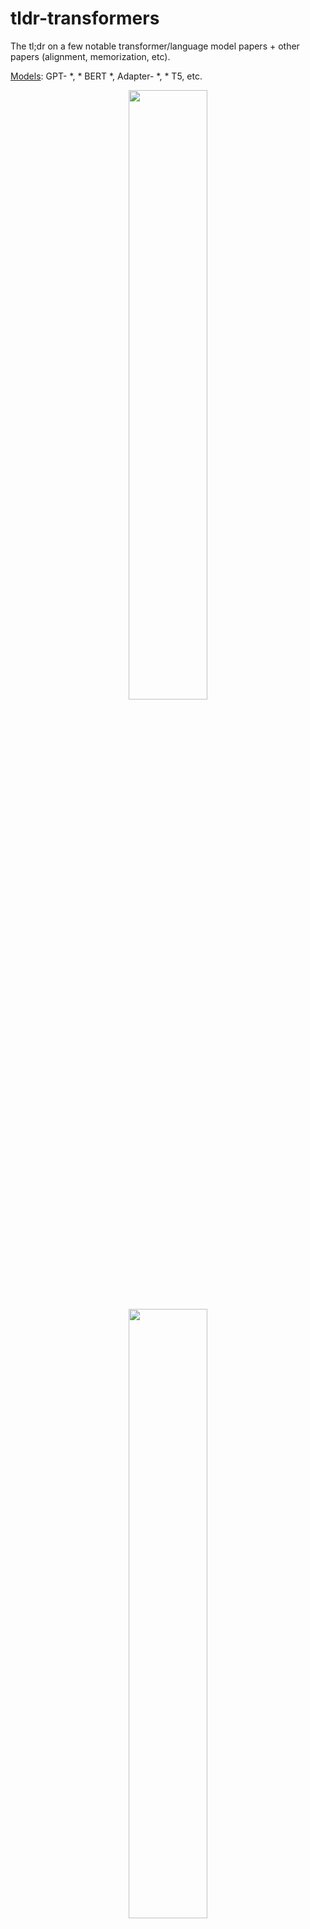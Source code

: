 # tldr-transformers

The tl;dr on a few notable transformer/language model papers + other papers (alignment, memorization, etc). 

<ins>Models</ins>: GPT- *, * BERT *, Adapter- *, * T5, etc.

<p float="left">
<p align="middle">
  <img src="assets/bert_fig1.png" width="50%" />
  <img src="assets/t5_fig1_clipped.png" width="50%" />
</p>

<div align="center"> 
<b>BERT</b> and <b>T5</b> (art from the original papers)
</div>
<p>
  &nbsp
  &nbsp
  &nbsp
</p>
Each entry includes links to the papers, original implementations (if available) and the *Huggingface* :hugs: implementations of each model.

This repo also includes a [single table](notes/bigtable.md) quantifying the differences across transformer papers.

<ins>Note</ins>: There is no code implemented in this repo.

## Contents

- [Quick Note](#Quick_Note)
- [Motivation](#Motivation)
- [Papers::Transformer Papers](#Models)
- [Papers::1 Table To Rule Them All](#BigTable)
- [Papers::Alignment Papers](#Alignment)
- [Papers::Scaling Law Papers](#Scaling)
- [Papers::LM Memorization Papers](#Memorization)
- [Papers::Limited Label Learning Papers](#FewLabels)
- [How To Contribute](#Contribute)
- [How To Point Our Errors](#Errata)
- [Citation](#Citation)
- [License](#License)

## Quick_Note 

This is *not* an intro to deep learning in NLP. If you are looking for that, I recommend one of the following: [Fast AI's course](https://www.fast.ai/2019/07/08/fastai-nlp/), [one of the Coursera courses](https://www.coursera.org/specializations/natural-language-processing), or [maybe this old thing](https://github.com/will-thompson-k/deeplearning-nlp-models). Come here after that.

## Motivation

With the explosion in papers on all things Transformers the past few years, it seems useful to catalog the salient features/results/insights of each paper in a digestible format. Hence this repo.

## Models

| Model   | Year   | Institute  | Paper   | :point_right: Notes :point_left:   | Original Code    |  Huggingface :hugs: |   Other Repo |
|    :----:   |     :----:   |    :----:   |   :----:   |    :----:   |    :----:   |    :----:   |    :----:   | 
|Transformer   |  2017  | Google|[Attention is All You Need](https://arxiv.org/abs/1706.03762)  | Too many good write-ups: <ul><li> [Harvard NLP Group](http://nlp.seas.harvard.edu/2018/04/03/attention.html) </li><li> [Jay Alammar](http://jalammar.github.io/illustrated-transformer/) </li><li> [Lilian Weng](https://lilianweng.github.io/lil-log/2018/06/24/attention-attention.html) </li><li> [Something old](https://github.com/will-thompson-k/deeplearning-nlp-models/blob/master/notebooks/transformer/README.md) </li></ul>  | |  ? | |
|GPT-3   |  2018  | OpenAI|[Language Models are Unsupervised Multitask Learners](https://cdn.openai.com/better-language-models/language_models_are_unsupervised_multitask_learners.pdf)  |  To-Do | X |  X | |
|GPT-J-6B   |  2021  | EleutherAI | [GPT-J-6B: 6B Jax-Based Transformer (**public GPT-3**)](https://arankomatsuzaki.wordpress.com/2021/06/04/gpt-j/)  |  X | [here](https://github.com/kingoflolz/mesh-transformer-jax) |  x | x |
|BERT   |  2018  | Google|[BERT: Pre-training of Deep Bidirectional Transformers for Language Understanding](https://arxiv.org/abs/1810.04805)  | [BERT notes](notes/bert.md)  | [here](https://github.com/google-research/bert) |  [here](https://huggingface.co/transformers/model_doc/bert.html)  | |
|DistilBERT   |  2019  | Huggingface |[DistilBERT, a distilled version of BERT: smaller, faster, cheaper and lighter](https://arxiv.org/abs/1910.01108)| [DistilBERT notes](notes/distilbert.md)   | |  [here](https://huggingface.co/transformers/model_doc/distilbert.html)  | |
|ALBERT   |  2019  | Google/Toyota |[ALBERT: A Lite BERT for Self-supervised Learning of Language Representations](https://arxiv.org/abs/1909.11942)  |  [ALBERT notes](notes/albert.md) | [here](https://github.com/google-research/albert) |  [here](https://huggingface.co/transformers/model_doc/albert.html)  | |
|RoBERTa   |  2019  |  Facebook|[RoBERTa: A Robustly Optimized BERT Pretraining Approach](https://arxiv.org/abs/1907.11692)  | [RoBERTa notes](notes/roberta.md)   | [here](https://github.com/pytorch/fairseq/blob/master/examples/roberta/README.md) |  [here](https://huggingface.co/transformers/model_doc/roberta.html)  | |
|BART   |  2019  | Facebook |[BART: Denoising Sequence-to-Sequence Pre-training for Natural Language Generation, Translation, and Comprehension](https://arxiv.org/abs/1910.13461)  | [BART notes](notes/bart.md) | [here](https://github.com/pytorch/fairseq/blob/master/examples/bart/README.md) |  [here](https://huggingface.co/transformers/model_doc/bart.html)  |
|T5  |  2019  |  Google|[Exploring the Limits of Transfer Learning with a Unified Text-to-Text Transformer](https://arxiv.org/abs/1910.10683)  | [T5 notes](notes/t5.md)  | [here](https://github.com/google-research/text-to-text-transfer-transformer) |  [here](https://huggingface.co/transformers/model_doc/t5.html)  | |
|Adapter-BERT |  2019  |  Google|[Parameter-Efficient Transfer Learning for NLP](https://arxiv.org/abs/1902.00751)  | [Adapter-BERT notes](notes/adapter_bert.md)  | [here](https://github.com/google-research/adapter-bert) |  -  | [here](https://github.com/Adapter-Hub/adapter-transformers)|
|Megatron-LM |  2019  |  NVIDIA |[Megatron-LM: Training Multi-Billion Parameter Language Models Using Model Parallelism](https://arxiv.org/abs/1909.08053)  | [Megatron notes](notes/megatron.md) | [here](https://github.com/NVIDIA/Megatron-LM) |  -  | [here](https://github.com/Adapter-Hub/adapter-transformers)|
|Reformer  |  2020  | Google |[Reformer: The Efficient Transformer](https://arxiv.org/abs/2001.04451)  | [Reformer notes](notes/reformer.md) | |  [here](https://huggingface.co/transformers/model_doc/reformer.html)  | |
|byT5  |  2021  | Google |[ByT5: Towards a token-free future with pre-trained byte-to-byte models](https://arxiv.org/abs/2105.13626)  | [ByT5 notes](notes/byt5.md) | [here](https://github.com/google-research/byt5) |  [here](https://huggingface.co/transformers/model_doc/byt5.html)  | |
|CLIP (<ins>@</ins>) |  2021  | OpenAI |[Learning Transferable Visual Models From Natural Language Supervision](https://arxiv.org/abs/2103.00020)  |  [CLIP notes](notes/clip.md) | [here](https://github.com/openai/CLIP) |  [here](https://huggingface.co/transformers/model_doc/clip.html)  | |
|DALL-E  |  2021  | OpenAI|[Zero-Shot Text-to-Image Generation](https://arxiv.org/abs/2102.12092)  | [DALL-E notes](notes/dalle.md)| [here](https://github.com/openai/DALL-E) | -  | |
|Codex  |  2021  | OpenAI|[Evaluating Large Language Models Trained on Code](https://arxiv.org/pdf/2107.03374.pdf)  | [Codex notes](notes/codex.md) | X | -  | |

(<ins>@</ins>  This isn't technically a Transformer.)

## BigTable

All of the table summaries found ^ collapsed into one really big table [here](notes/bigtable.md).


## Alignment

| Paper   | Year   | Institute | :point_right: Notes :point_left:     | Codes |
|    :----:   |     :----:   |    :----:   |  :----:   |    :----:   |
| [Fine-Tuning Language Models from Human Preferences](https://arxiv.org/pdf/1909.08593.pdf)| 2019| OpenAI | To-Do | None|


## Scaling

| Paper   | Year   | Institute | :point_right: Notes :point_left:     | Codes |
|    :----:   |     :----:   |    :----:   |  :----:   |    :----:   |
| [Scaling Laws for Neural Language Models](https://arxiv.org/abs/2001.08361)| 2020 | OpenAI | To-Do | None|

## Memorization

| Paper   | Year   | Institute | :point_right: Notes :point_left:     | Codes |
|    :----:   |     :----:   |    :----:   |  :----:   |    :----:   |
| [Extracting Training Data from Large Language Models](https://arxiv.org/abs/2012.07805)| 2021 | Google et al. | To-Do | None|
| [Deduplicating Training Data Makes Language Models Better](https://arxiv.org/abs/2107.06499)| 2021 | Google et al. | To-Do| None|


## FewLabels

| Paper   | Year   | Institute | :point_right: Notes :point_left:     | Codes |
|    :----:   |     :----:   |    :----:   |  :----:   |    :----:   |
| [An Empirical Survey of Data Augmentation for Limited Data Learning in NLP](https://arxiv.org/abs/2106.07499)| 2021 | GIT/UNC | To-Do | None|
| [Learning with fewer labeled examples](https://colinraffel.com/publications/probml2021learning.pdf)| 2021 | Kevin Murphy & Colin Raffel (Preprint: "Probabilistic Machine Learning", Chapter 19) | Worth a read, won't summarize here. | None|

## Contribute

If you are interested in contributing to this repo, feel free to do the following:

1. Fork the repo.
2. Create a Draft PR with the paper of interest (to prevent "in-flight" issues).
3. Use the suggested [template](notes/TEMPLATE.md) to write your "tl;dr". If it's an architecture paper, you may also want to add to the larger table [here](notes/bigtable.md).
4. Submit your PR.

## Errata

Undoubtedly there is information that is incorrect here. Please open an Issue and point it out.

## Citation

```python
@misc{cliff-notes-transformers,
  author = {Thompson, Will},
  url = {https://github.com/will-thompson-k/cliff-notes-transformers},
  year = {2021}
}
```

For the notes above, I've linked the original papers.

## License

MIT
